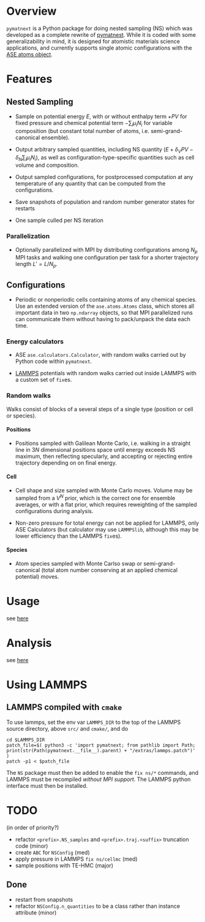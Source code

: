 # Overview

`pymatnext` is a Python package for doing nested sampling (NS) which
was developed as a complete rewrite of [pymatnest](https://github.com/libAtoms/pymatnest).
While it is coded with some generalizability in mind, it is 
designed for atomistic materials science applications, and currently
supports single atomic configurations with the
[ASE atoms object](https://wiki.fysik.dtu.dk/ase/ase/atoms.html).

# Features

## Nested Sampling

 - Sample on potential energy $`E`$, with or without enthalpy
   term $`+ P V`$ for fixed pressure and chemical potential term $`- \sum_i \mu_i N_i`$
   for variable composition (but constant total number of atoms, i.e. semi-grand-canonical ensemble).

 - Output arbitrary sampled quantities, including NS quantity ($`E + \delta_V P V  - \delta_N \sum_i \mu_i N_i`$),
   as well as configuration-type-specific quantities such as cell volume and composition.

 - Output sampled configurations, for postprocessed computation at any temperature
   of any quantity that can be computed from the configurations.

 - Save snapshots of population and random number generator states for restarts

 - One sample culled per NS iteration

### Parallelization

 - Optionally parallelized with MPI by distributing configurations among $`N_p`$ MPI tasks
   and walking one configuration per task for a shorter trajectory length $`L' = L / N_p`$.

## Configurations

 - Periodic or nonperiodic cells containing atoms of any chemical
   species. Use an extended version of the  `ase.atoms.Atoms` class, which
   stores all important data in two `np.ndarray` objects, so that MPI
   parallelized runs can communicate them without having to pack/unpack
   the data each time.

### Energy calculators

 - ASE `ase.calculators.Calculator`, with random walks carried out by Python code within `pymatnext`.
   
 - [LAMMPS](https://www.lammps.org/) potentials with random walks carried out inside LAMMPS
   with a custom set of `fix`es.

### Random walks

Walks consist of blocks of a several steps of a single type (position or cell or species).

#### Positions

 - Positions sampled with Galilean Monte Carlo, i.e. walking in a straight line in $`3 N`$
   dimensional positions space until energy exceeds NS maximum, then reflecting specularly,
   and accepting or rejecting entire trajectory depending on on final energy.

#### Cell

 - Cell shape and size sampled with Monte Carlo moves. Volume may be sampled from a $`V^{N}`$
   prior, which is the correct one for ensemble averages, or with a flat prior, which requires
   reweighting of the sampled configurations during analysis.  

 - Non-zero pressure for total energy can not be applied for LAMMPS, only ASE Calculators (but 
   calculator may use `LAMMPSlib`, although this may be lower efficiency than the LAMMPS `fix`es).

#### Species

 - Atom species sampled with Monte Carlso swap or semi-grand-canonical (total atom
   number conserving at an applied chemical potential) moves.

# Usage

see [here](README_usage.md)

# Analysis

see [here](README_analysis.md)

# Using LAMMPS

## LAMMPS compiled with `cmake`

To use lammps, set the env var `LAMMPS_DIR` to the top of the LAMMPS source directory, above `src/` and `cmake/`, and do
```
cd $LAMMPS_DIR
patch_file=$( python3 -c 'import pymatnext; from pathlib import Path; print(str(Path(pymatnext.__file__).parent) + "/extras/lammps.patch")' )
patch -p1 < $patch_file
```

The `NS` package must then be added to enable the `fix ns/*` commands, and LAMMPS
must be recompiled *without MPI support*.  The LAMMPS python interface must then be installed.

# TODO

(in order of priority?)

 - refactor `<prefix>.NS_samples` and `<prefix>.traj.<suffix>` truncation code (minor)
 - create `ABC` for `NSConfig` (med)
 - apply pressure in LAMMPS `fix ns/cellmc` (med)
 - sample positions with TE-HMC (major)

## Done

 - restart from snapshots
 - refactor `NSConfig.n_quantities` to be a class rather than instance attribute (minor)
